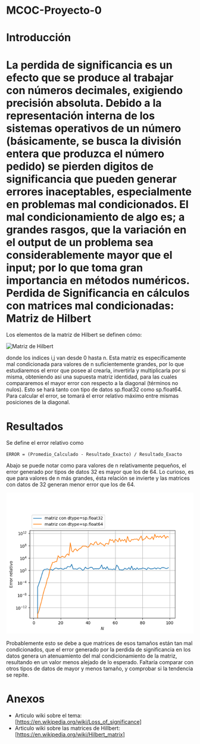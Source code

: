 # MCOC-Proyecto-0


Introducción
==============

La perdida de significancia es un efecto que se produce al trabajar con números decimales, exigiendo precisión absoluta. Debido a la
representación interna de los sistemas operativos de un número (básicamente, se busca la división entera que produzca el número pedido)
se pierden digitos de significancia que pueden generar errores inaceptables, especialmente en problemas mal condicionados. El mal condicionamiento 
de algo es; a grandes rasgos, que la variación en el output de un problema sea considerablemente mayor que el input; por lo que toma gran importancia
en métodos numéricos.
Perdida de Significancia en cálculos con matrices mal condicionadas: Matriz de Hilbert
==============

Los elementos de la matriz de Hilbert se definen cómo:


 ![Matriz de Hilbert](http://wikimedia.org/api/rest_v1/media/math/render/svg/9d2af6db8176f143d4f6fc1cfe932038f76a6af1)
 

donde los indices i,j van desde 0 hasta n. Esta matriz es específicamente mal condicionada para valores de n suficientemente grandes,
por lo que estudiaremos el error que posee al crearla, invertirla y multiplicarla por si misma, obteniendo así una supuesta matriz identidad, para las cuales compararemos el mayor error
con respecto a la diagonal (términos no nulos). Esto se hará tanto con tipo de datos sp.float32 como sp.float64. Para calcular el error, se tomará el error relativo máximo entre mismas posiciones de la diagonal.

Resultados
==============

Se define el error relativo como 

	ERROR = (Promedio_Calculado - Resultado_Exacto) / Resultado_Exacto

Abajo se puede notar como para valores de n relativamente pequeños, el error generado por tipos de datos 32 es mayor que los de 64. Lo curioso, es que para valores de n más grandes, ésta relación se invierte
y las matrices con datos de 32 generan menor error que los de 64. 

![Results](loss-of-significance.png)

Probablemente esto se debe a que matrices de esos tamaños están tan mal condicionados, que el error generado por la perdida de significancia en 
los datos genera un atenuamiento del mal condicionamiento de la matriz, resultando en un valor menos alejado de lo esperado. Faltaría comparar con otros tipos de datos de mayor y menos tamaño, y comprobar si la 
tendencia se repite.

Anexos
==============

+ Articulo wiki sobre el tema: [https://en.wikipedia.org/wiki/Loss_of_significance]
+ Articulo wiki sobre las matrices de Hillbert: [https://en.wikipedia.org/wiki/Hilbert_matrix]
